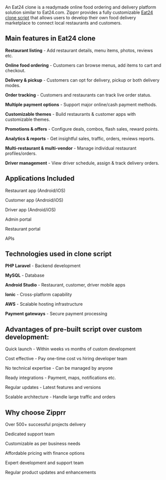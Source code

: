 An Eat24 clone is a readymade online food ordering and delivery platform solution similar to Eat24.com. Zipprr provides a fully customizable <a href="https://zipprr.com/category/eat24-clone/">Eat24 clone script</a> that allows users to develop their own food delivery marketplace to connect local restaurants and customers.

<h2><b>Main features in Eat24 clone</b></h2>

**Restaurant listing** - Add restaurant details, menu items, photos, reviews etc.

**Online food ordering** - Customers can browse menus, add items to cart and checkout.

**Delivery & pickup** - Customers can opt for delivery, pickup or both delivery modes.

**Order tracking** - Customers and restaurants can track live order status.

**Multiple payment options** - Support major online/cash payment methods.

**Customizable themes** - Build restaurants & customer apps with customizable themes.

**Promotions & offers** - Configure deals, combos, flash sales, reward points.

**Analytics & reports** - Get insightful sales, traffic, orders, reviews reports.

**Multi-restaurant & multi-vendor** - Manage individual restaurant profiles/orders.

**Driver management** - View driver schedule, assign & track delivery orders.

<h2><b>Applications Included</b></h2>

Restaurant app (Android/iOS)

Customer app (Android/iOS)

Driver app (Android/iOS)

Admin portal

Restaurant portal

APIs

<h2><b>Technologies used in clone script</b></h2>

**PHP Laravel** - Backend development

**MySQL** - Database

**Android Studio** - Restaurant, customer, driver mobile apps

**Ionic** - Cross-platform capability

**AWS** - Scalable hosting infrastructure

**Payment gateways** - Secure payment processing

<h2><b>Advantages of pre-built script over custom development:</b></h2>

Quick launch - Within weeks vs months of custom development

Cost effective - Pay one-time cost vs hiring developer team

No technical expertise - Can be managed by anyone

Ready integrations - Payment, maps, notifications etc.

Regular updates - Latest features and versions

Scalable architecture - Handle large traffic and orders

<h2><b>Why choose Zipprr</b></h2>

Over 500+ successful projects delivery

Dedicated support team

Customizable as per business needs

Affordable pricing with finance options

Expert development and support team

Regular product updates and enhancements
